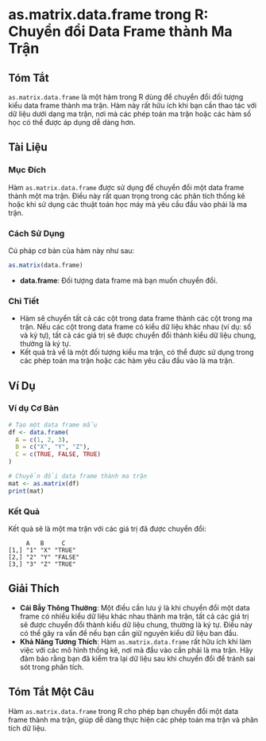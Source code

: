 <!--
Meta Description: # as.matrix.data.frame trong R: Chuyển đổi Data Frame thành Ma Trận ## Tóm Tắt `as.matrix.data.frame` là một hàm trong R dùng để chuyển đổi đối tượng ...
Meta Keywords: data, frame, trận, các, chuyển
-->

# as.matrix.data.frame trong R: Chuyển đổi Data Frame thành Ma Trận

## Tóm Tắt
`as.matrix.data.frame` là một hàm trong R dùng để chuyển đổi đối tượng kiểu data frame thành ma trận. Hàm này rất hữu ích khi bạn cần thao tác với dữ liệu dưới dạng ma trận, nơi mà các phép toán ma trận hoặc các hàm số học có thể được áp dụng dễ dàng hơn.

## Tài Liệu
### Mục Đích
Hàm `as.matrix.data.frame` được sử dụng để chuyển đổi một data frame thành một ma trận. Điều này rất quan trọng trong các phân tích thống kê hoặc khi sử dụng các thuật toán học máy mà yêu cầu đầu vào phải là ma trận.

### Cách Sử Dụng
Cú pháp cơ bản của hàm này như sau:
```R
as.matrix(data.frame)
```

- **data.frame**: Đối tượng data frame mà bạn muốn chuyển đổi.

### Chi Tiết
- Hàm sẽ chuyển tất cả các cột trong data frame thành các cột trong ma trận. Nếu các cột trong data frame có kiểu dữ liệu khác nhau (ví dụ: số và ký tự), tất cả các giá trị sẽ được chuyển đổi thành kiểu dữ liệu chung, thường là ký tự.
- Kết quả trả về là một đối tượng kiểu ma trận, có thể được sử dụng trong các phép toán ma trận hoặc các hàm yêu cầu đầu vào là ma trận.

## Ví Dụ
### Ví dụ Cơ Bản
```R
# Tạo một data frame mẫu
df <- data.frame(
  A = c(1, 2, 3),
  B = c("X", "Y", "Z"),
  C = c(TRUE, FALSE, TRUE)
)

# Chuyển đổi data frame thành ma trận
mat <- as.matrix(df)
print(mat)
```

### Kết Quả
Kết quả sẽ là một ma trận với các giá trị đã được chuyển đổi:
```
     A   B     C   
[1,] "1" "X" "TRUE"  
[2,] "2" "Y" "FALSE" 
[3,] "3" "Z" "TRUE"  
```

## Giải Thích
- **Cái Bẫy Thông Thường**: Một điều cần lưu ý là khi chuyển đổi một data frame có nhiều kiểu dữ liệu khác nhau thành ma trận, tất cả các giá trị sẽ được chuyển đổi thành kiểu dữ liệu chung, thường là ký tự. Điều này có thể gây ra vấn đề nếu bạn cần giữ nguyên kiểu dữ liệu ban đầu.
- **Khả Năng Tương Thích**: Hàm `as.matrix.data.frame` rất hữu ích khi làm việc với các mô hình thống kê, nơi mà đầu vào cần phải là ma trận. Hãy đảm bảo rằng bạn đã kiểm tra lại dữ liệu sau khi chuyển đổi để tránh sai sót trong phân tích.

## Tóm Tắt Một Câu
Hàm `as.matrix.data.frame` trong R cho phép bạn chuyển đổi một data frame thành ma trận, giúp dễ dàng thực hiện các phép toán ma trận và phân tích dữ liệu.